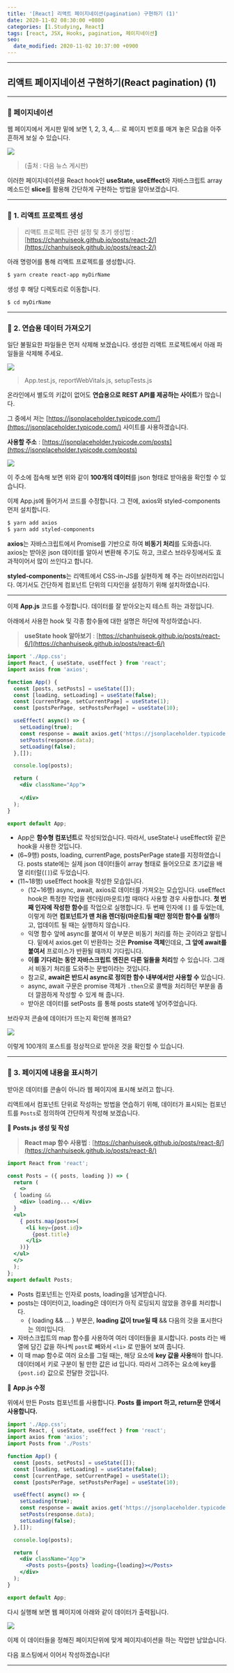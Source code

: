 ```yaml
---
title: '[React] 리액트 페이지네이션(pagination) 구현하기 (1)'
date: 2020-11-02 08:30:00 +0800
categories: [1.Studying, React]
tags: [react, JSX, Hooks, pagination, 페이지네이션]
seo:
  date_modified: 2020-11-02 10:37:00 +0900
---
```


------



##  **리액트 페이지네이션 구현하기(React pagination) (1)**

------

### **🚩 페이지네이션**

웹 페이지에서 게시판 밑에 보면 1, 2, 3, 4,... 로 페이지 번호를 매겨 놓은 모습을 아주 흔하게 보실 수 있습니다.

![](https://i.imgur.com/Rf8qW94.png)

> (출처 : 다음 뉴스 게시판)

이러한 페이지네이션을 React hook인 **useState, useEffect**와 자바스크립트 array 메소드인 **slice**를 활용해 간단하게 구현하는 방법을 알아보겠습니다.

------

### **📘 1. 리액트 프로젝트 생성**

> 리액트 프로젝트 관련 설정 및 초기 생성법 : [https://chanhuiseok.github.io/posts/react-2/](https://chanhuiseok.github.io/posts/react-2/)

아래 명령어를 통해 리액트 프로젝트를 생성합니다.

```bash
$ yarn create react-app myDirName
```

생성 후 해당 디렉토리로 이동합니다.

```bash
$ cd myDirName
```

------

### **📘 2. 연습용 데이터 가져오기**

일단 불필요한 파일들은 먼저 삭제해 보겠습니다. 생성한 리액트 프로젝트에서 아래 파일들을 삭제해 주세요.

![](https://i.imgur.com/iqXGJLp.png)

> App.test.js, reportWebVitals.js, setupTests.js



온라인에서 별도의 키값이 없어도 **연습용으로 REST API를 제공하는 사이트**가 많습니다.

그 중에서 저는 [https://jsonplaceholder.typicode.com/](https://jsonplaceholder.typicode.com/) 사이트를 사용하겠습니다.

**사용할 주소** : [https://jsonplaceholder.typicode.com/posts](https://jsonplaceholder.typicode.com/posts)

![](https://i.imgur.com/AKMy7B8.png)

이 주소에 접속해 보면 위와 같이 **100개의 데이터**를 json 형태로 받아옴을 확인할 수 있습니다.

이제 App.js에 들어가서 코드를 수정합니다. 그 전에, axios와 styled-components 먼저 설치합니다.

```bash
$ yarn add axios
$ yarn add styled-components
```

**axios**는 자바스크립트에서 Promise를 기반으로 하여 **비동기 처리**를 도와줍니다. axios는 받아온 json 데이터를 알아서 변환해 주기도 하고, 크로스 브라우징에서도 효과적이어서 많이 쓰인다고 합니다.

**styled-components**는 리액트에서 CSS-in-JS를 실현하게 해 주는 라이브러리입니다. 여기서도 간단하게 컴포넌트 단위의 디자인을 설정하기 위해 설치하였습니다.

------

이제 **App.js** 코드를 수정합니다. 데이터를 잘 받아오는지 테스트 하는 과정입니다.

아래에서 사용한 hook 및 각종 함수들에 대한 설명은 하단에 작성하였습니다.

> **useState hook 알아보기** : [https://chanhuiseok.github.io/posts/react-6/](https://chanhuiseok.github.io/posts/react-6/)

```jsx
import './App.css';
import React, { useState, useEffect } from 'react';
import axios from 'axios';

function App() {
  const [posts, setPosts] = useState([]);
  const [loading, setLoading] = useState(false);
  const [currentPage, setCurrentPage] = useState(1);
  const [postsPerPage, setPostsPerPage] = useState(10);

  useEffect( async() => {
    setLoading(true);
    const response = await axios.get('https://jsonplaceholder.typicode.com/posts');
    setPosts(response.data);
    setLoading(false);
  },[]);

  console.log(posts);

  return (
    <div className="App">
      
    </div>
  );
}

export default App;

```

* App은 **함수형 컴포넌트**로 작성되었습니다. 따라서, useState나 useEffect와 같은 hook을 사용한 것입니다.
* (6~9행) posts, loading, currentPage, postsPerPage state를 지정하였습니다. posts state에는 실제 json 데이터들이 array 형태로 들어오므로 초기값을 배열 리터럴(`[]`)로 두었습니다.
* (11~18행) useEffect hook을 작성한 모습입니다.
  * (12~16행) async, await, axios로 데이터를 가져오는 모습입니다. useEffect hook은 특정한 작업을 렌더링(마운트)할 때마다 사용할 경우 사용합니다. **첫 번째 인자에 작성한 함수**를 작업으로 실행합니다. 두 번째 인자에 `[]` 를 두었는데, 이렇게 하면 **컴포넌트가 맨 처음 렌더링(마운트)될 때만 정의한 함수를 실행**하고, 업데이트 될 때는 실행하지 않습니다.
  * 익명 함수 앞에 async를 붙여서 이 부분은 비동기 처리를 하는 곳이라고 알립니다. 밑에서 axios.get 이 반환하는 것은 **Promise 객체**인데요, **그 앞에 await를 붙여서** 프로미스가 반환될 때까지 기다립니다.
  * **이를 기다리는 동안 자바스크립트 엔진은 다른 일들을 처리**할 수 있습니다. 그래서 비동기 처리를 도와주는 문법이라는 것입니다.
  * 참고로, **await은 반드시 async로 정의한 함수 내부에서만 사용할 수** 있습니다.
  * async, await 구문은 promise 객체가 `.then`으로 콜백을 처리하던 부분을 좀 더 깔끔하게 작성할 수 있게 해 줍니다.
  * 받아온 데이터를 setPosts 를 통해 posts state에 넣어주었습니다.



브라우저 콘솔에 데이터가 뜨는지 확인해 볼까요?

![](https://i.imgur.com/x4bIwYv.png)

이렇게 100개의 포스트를 정상적으로 받아온 것을 확인할 수 있습니다.

------

### **📘 3. 페이지에 내용을 표시하기**

받아온 데이터를 콘솔이 아니라 웹 페이지에 표시해 보려고 합니다.

리액트에서 컴포넌트 단위로 작성하는 방법을 연습하기 위해, 데이터가 표시되는 컴포넌트를 `Posts`로 정의하여 간단하게 작성해 보겠습니다.

📜 **Posts.js 생성 및 작성**

> **React map 함수 사용법** : [https://chanhuiseok.github.io/posts/react-8/](https://chanhuiseok.github.io/posts/react-8/)

```jsx
import React from 'react';

const Posts = ({ posts, loading }) => {
  return (
    <>
  { loading &&
    <div> loading... </div>
  }
  <ul>
    { posts.map(post=>(
      <li key={post.id}>
        {post.title}
      </li>
    ))}
  </ul>
  </>
  );
};
export default Posts;
```

* Posts 컴포넌트는 인자로 posts, loading을 넘겨받습니다.
* posts는 데이터이고, loading은 데이터가 아직 로딩되지 않았을 경우를 처리합니다.
  * { loading && ... } 부분은, **loading 값이 true일 때** && 다음의 것을 표시한다는 의미입니다.
* 자바스크립트의 map 함수를 사용하여 여러 데이터들을 표시합니다. posts 라는 배열에 담긴 값을 하나씩 `post`로 빼와서 `<li>` 로 만들어 보여 줍니다.
* 이 때 map 함수로 여러 요소를 그릴 때는, 해당 요소에  **key 값을 사용**해야 합니다. 데이터에서 키로 구분이 될 만한 값은 id 입니다. 따라서 그려주는 요소에 key를 `{post.id}` 값으로 전달한 것입니다.



📜 **App.js 수정**

위에서 만든 Posts 컴포넌트를 사용합니다. **Posts 를 import 하고, return문 안에서 사용합니다.**

```jsx
import './App.css';
import React, { useState, useEffect } from 'react';
import axios from 'axios';
import Posts from './Posts'

function App() {
  const [posts, setPosts] = useState([]);
  const [loading, setLoading] = useState(false);
  const [currentPage, setCurrentPage] = useState(1);
  const [postsPerPage, setPostsPerPage] = useState(10);

  useEffect( async() => {
    setLoading(true);
    const response = await axios.get('https://jsonplaceholder.typicode.com/posts');
    setPosts(response.data);
    setLoading(false);
  },[]);

  console.log(posts);

  return (
    <div className="App">
      <Posts posts={posts} loading={loading}></Posts>
    </div>
  );
}

export default App;
```

다시 실행해 보면 웹 페이지에 아래와 같이 데이터가 출력됩니다.

![](https://i.imgur.com/w7gaYI8.png)

이제 이 데이터들을 정해진 페이지단위에 맞게 페이지네이션을 하는 작업만 남았습니다.

다음 포스팅에서 이어서 작성하겠습니다!

------

